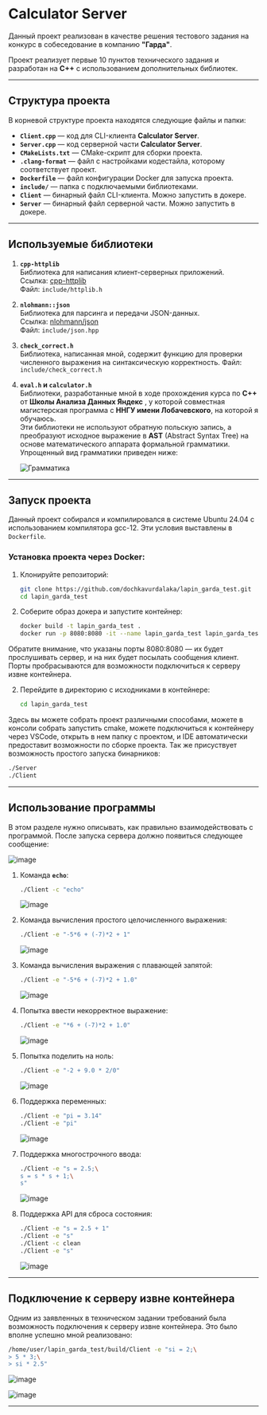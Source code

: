 # Calculator Server

Данный проект реализован в качестве решения тестового задания на конкурс в собеседование в компанию **"Гарда"**.

Проект реализует первые 10 пунктов технического задания и разработан на **C++** с использованием дополнительных библиотек.

---

## Структура проекта

В корневой структуре проекта находятся следующие файлы и папки:

- **`Client.cpp`** — код для CLI-клиента **Calculator Server**.
- **`Server.cpp`** — код серверной части **Calculator Server**.
- **`CMakeLists.txt`** — CMake-скрипт для сборки проекта.
- **`.clang-format`** — файл с настройками кодестайла, которому соответствует проект.
- **`Dockerfile`** — файл конфигурации Docker для запуска проекта.
- **`include/`** — папка с подключаемыми библиотеками.
- **`Client`** — бинарный файл CLI-клиента. Можно запустить в докере.
- **`Server`** — бинарный файл серверной части. Можно запустить в докере.
---

## Используемые библиотеки

1. **`cpp-httplib`**  
   Библиотека для написания клиент-серверных приложений.  
   Ссылка: [cpp-httplib](https://github.com/yhirose/cpp-httplib)  
   Файл: `include/httplib.h`

2. **`nlohmann::json`**  
   Библиотека для парсинга и передачи JSON-данных.  
   Ссылка: [nlohmann/json](https://github.com/nlohmann/json)  
   Файл: `include/json.hpp`

3. **`check_correct.h`**  
   Библиотека, написанная мной, содержит функцию для проверки численного выражения на синтаксическую корректность.
   Файл: `include/check_correct.h`

4. **`eval.h` и `calculator.h`**  
   Библиотеки, разработанные мной в ходе прохождения курса по **C++** от **Школы Анализа Данных Яндекс** , у которой совместная магистерская программа с **ННГУ имени Лобачевского**, на которой я обучаюсь.  
   Эти библиотеки не используют обратную польскую запись, а преобразуют исходное выражение в **AST** (Abstract Syntax Tree) на основе математического аппарата формальной грамматики.  
   Упрощенный вид грамматики приведен ниже:

   ![Грамматика](https://github.com/user-attachments/assets/0d143d84-cb44-499f-84cd-0378147d503b)

---
## Запуск проекта
Данный проект собирался и компилировался в системе Ubuntu 24.04 с использованием компилятора gcc-12.
Эти условия выставлены в `Dockerfile`.

### Установка проекта через Docker:
1. Клонируйте репозиторий:
   ```bash
   git clone https://github.com/dochkavurdalaka/lapin_garda_test.git
   cd lapin_garda_test
2. Соберите образ докера и запустите контейнер:
   ```bash
   docker build -t lapin_garda_test .
   docker run -p 8080:8080 -it --name lapin_garda_test lapin_garda_test

Обратите внимание, что указаны порты 8080:8080 — их будет прослушивать сервер, и на них будет посылать сообщения клиент. Порты пробрасываются для возможности подключиться к серверу извне контейнера.

2. Перейдите в директорию с исходниками в контейнере:
   ```bash
   cd lapin_garda_test
   ```


Здесь вы можете собрать проект различными способами, можете в консоли собрать запустить cmake, можете подключиться к контейнеру через VSCode, открыть в нем папку с проектом, и IDE автоматически предоставит возможности по сборке проекта.
Так же присуствует возможность простого запуска бинарников:

   ```bash
   ./Server
   ./Client
   ```


---

## Использование программы
В этом разделе нужно описывать, как правильно взаимодействовать с программой.
После запуска сервера должно появиться следующее сообщение:

   ![image](https://github.com/user-attachments/assets/4427f191-d5c8-4886-a2ef-3067c312806c)
1. Команда **`echo`**:
   ```bash
   ./Client -c "echo"
   ```

   ![image](https://github.com/user-attachments/assets/4f610f74-9ed1-480c-ba7d-d8ef5607fd9e)

2. Команда вычисления простого целочисленного выражения:
   ```bash
   ./Client -e "-5*6 + (-7)*2 + 1"
   ```
   ![image](https://github.com/user-attachments/assets/b24c588d-a5ef-4ed0-96cb-cd14844aa9f7)

3. Команда вычисления выражения с плавающей запятой:
   ```bash
   ./Client -e "-5*6 + (-7)*2 + 1.0"
   ```
   ![image](https://github.com/user-attachments/assets/80974e6d-69ec-48c4-80d1-2fe352c5930d)

4. Попытка ввести некорректное выражение:
   ```bash
   ./Client -e "*6 + (-7)*2 + 1.0"
   ```
   ![image](https://github.com/user-attachments/assets/7425b7f5-8e56-4eef-aa04-207fef3f4b7e)
   
5. Попытка поделить на ноль:
   ```bash
   ./Client -e "-2 + 9.0 * 2/0"
   ```
   ![image](https://github.com/user-attachments/assets/aa7cabed-c4b3-4c4d-8b66-d700780a0c67)


6. Поддержка переменных:
   ```bash
   ./Client -e "pi = 3.14"
   ./Client -e "pi"
   ```
   ![image](https://github.com/user-attachments/assets/b00ed333-aed8-4999-9d1e-eff076d872b5)


7. Поддержка многострочного ввода:
   ```bash
   ./Client -e "s = 2.5;\
   s = s * s + 1;\
   s"
   ```
   ![image](https://github.com/user-attachments/assets/2db8dc04-87c9-4a1c-83b6-64dc84579ce3)

8. Поддержка API для сброса состояния:
      ```bash
   ./Client -e "s = 2.5 + 1"
   ./Client -e "s"
   ./Client -c clean
   ./Client -e "s"
   ```
   ![image](https://github.com/user-attachments/assets/e83aaceb-3af1-48c0-a3e0-459415fd1202)

---
## Подключение к серверу извне контейнера
Одним из заявленных в техническом задании требований была возможность подключения к серверу извне контейнера. Это было вполне успешно мной реализовано:

   ```bash
   /home/user/lapin_garda_test/build/Client -e "si = 2;\
   > 5 * 3;\
   > si * 2.5"
   ```
   ![image](https://github.com/user-attachments/assets/b4c0f17d-80e0-4de7-ac9e-825f8d74cffa)


   ![image](https://github.com/user-attachments/assets/cface994-c61b-4bb4-bbd7-8047882d75dd)

---

